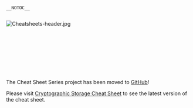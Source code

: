 `__NOTOC__`

<div style="width:100%;height:160px;border:0,margin:0;overflow: hidden;">

![Cheatsheets-header.jpg](Cheatsheets-header.jpg
"Cheatsheets-header.jpg")

</div>

The Cheat Sheet Series project has been moved to
[GitHub](https://github.com/OWASP/CheatSheetSeries)\!

Please visit [Cryptographic Storage Cheat
Sheet](https://github.com/OWASP/CheatSheetSeries/blob/master/cheatsheets/Cryptographic_Storage_Cheat_Sheet.md)
to see the latest version of the cheat sheet.